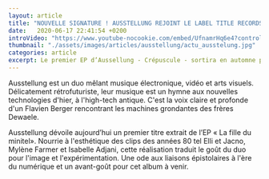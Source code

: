 ```yaml
---
layout: article
title: "NOUVELLE SIGNATURE ! AUSSTELLUNG REJOINT LE LABEL TITLE RECORDS."
date:   2020-06-17 22:41:54 +0200
introVideo: "https://www.youtube-nocookie.com/embed/UfnamrHq6e4?controls=0"
thumbnail: "./assets/images/articles/ausstellung/actu_ausstelung.jpg"
categories: article
excerpt: Le premier EP d’Aussellung - Crépuscule - sortira en automne prochain sous le label Title Records. Un EP techno et électro-pop révélant une ballade cosmique à travers l'intranet.
---
```

Ausstellung est un duo mêlant musique électronique, vidéo et arts visuels. Délicatement rétrofuturiste, leur musique est un hymne aux nouvelles technologies d'hier, à l'high-tech antique. C'est la voix claire et profonde d'un Flavien Berger rencontrant les machines grondantes des frères Dewaele.

Ausstellung dévoile aujourd’hui un premier titre extrait de l’EP « La fille du minitel». Nourrie à l'esthétique des clips des années 80 tel Elli et Jacno, Mylène Farmer et Isabelle Adjani, cette réalisation traduit le goût du duo pour l'image et l'expérimentation. Une ode aux liaisons épistolaires à l'ère du numérique et un avant-goût pour cet album à venir.